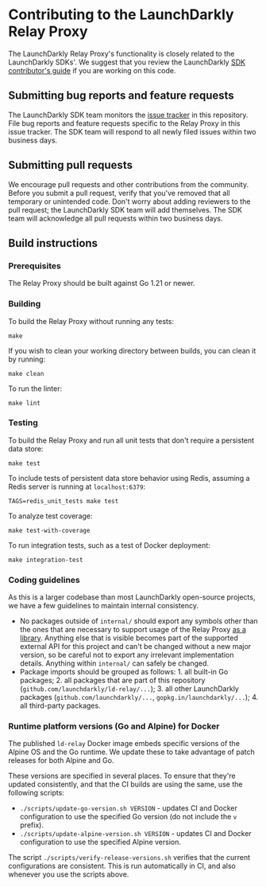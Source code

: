 # Contributing to the LaunchDarkly Relay Proxy
 
The LaunchDarkly Relay Proxy's functionality is closely related to the LaunchDarkly SDKs'. We suggest that you review the LaunchDarkly [SDK contributor's guide](https://docs.launchdarkly.com/docs/sdk-contributors-guide) if you are working on this code.
 
## Submitting bug reports and feature requests

The LaunchDarkly SDK team monitors the [issue tracker](https://github.com/launchdarkly/ld-relay/issues) in this repository. File bug reports and feature requests specific to the Relay Proxy in this issue tracker. The SDK team will respond to all newly filed issues within two business days.
 
## Submitting pull requests
 
We encourage pull requests and other contributions from the community. Before you submit a pull request, verify that you've removed that all temporary or unintended code. Don't worry about adding reviewers to the pull request; the LaunchDarkly SDK team will add themselves. The SDK team will acknowledge all pull requests within two business days.
 
## Build instructions
 
### Prerequisites
 
The Relay Proxy should be built against Go 1.21 or newer.

### Building

To build the Relay Proxy without running any tests:
```
make
```

If you wish to clean your working directory between builds, you can clean it by running:
```
make clean
```

To run the linter:
```
make lint
```

### Testing
 
To build the Relay Proxy and run all unit tests that don't require a persistent data store:
```
make test
```

To include tests of persistent data store behavior using Redis, assuming a Redis server is running at `localhost:6379`:
```
TAGS=redis_unit_tests make test
```

To analyze test coverage:
```
make test-with-coverage
```

To run integration tests, such as a test of Docker deployment:
```
make integration-test
```

### Coding guidelines

As this is a larger codebase than most LaunchDarkly open-source projects, we have a few guidelines to maintain internal consistency.

* No packages outside of `internal/` should export any symbols other than the ones that are necessary to support usage of the Relay Proxy [as a library](./docs/in-app.md). Anything else that is visible becomes part of the supported external API for this project and can't be changed without a new major version, so be careful not to export any irrelevant implementation details. Anything within `internal/` can safely be changed.
* Package imports should be grouped as follows: 1. all built-in Go packages; 2. all packages that are part of this repository (`github.com/launchdarkly/ld-relay/...`); 3. all other LaunchDarkly packages (`github.com/launchdarkly/...`, `gopkg.in/launchdarkly/...`); 4. all third-party packages.

### Runtime platform versions (Go and Alpine) for Docker

The published `ld-relay` Docker image embeds specific versions of the Alpine OS and the Go runtime. We update these to take advantage of patch releases for both Alpine and Go.

These versions are specified in several places. To ensure that they're updated consistently, and that the CI builds are using the same, use the following scripts:

* `./scripts/update-go-version.sh VERSION` - updates CI and Docker configuration to use the specified Go version (do not include the `v` prefix).
* `./scripts/update-alpine-version.sh VERSION` - updates CI and Docker configuration to use the specified Alpine version.

The script `./scripts/verify-release-versions.sh` verifies that the current configurations are consistent. This is run automatically in CI, and also whenever you use the scripts above.
